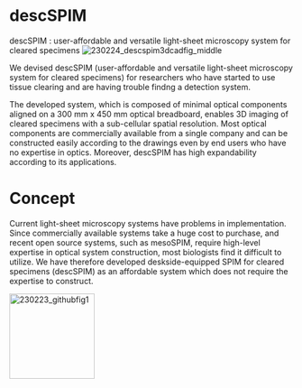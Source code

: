 # descSPIM

descSPIM : user-affordable and versatile light-sheet microscopy system for cleared specimens
![230224_descspim3dcadfig_middle](https://user-images.githubusercontent.com/98086219/221198697-d7ed3f17-cf6a-466c-8a70-b8c7326f4a67.png)


We devised descSPIM  (user-affordable and versatile light-sheet microscopy system for cleared specimens) 
for researchers who have started to use tissue clearing and are having trouble findng a detection system.

The developed system, which is composed of minimal optical components aligned on a 300 mm x 450 mm optical breadboard, enables
3D imaging of cleared specimens with a sub-cellular spatial resolution. Most optical components are
commercially available from a single company and can be constructed easily according to the drawings even by
end users who have no expertise in optics. Moreover, descSPIM has high expandability according to its
applications.

# Concept

Current light-sheet microscopy systems have problems in implementation.
Since commercially available systems take a huge cost to purchase, and recent open source systems, such as mesoSPIM, 
require high-level expertise in optical system construction, most biologists find it difficult to utilize. 
We have therefore developed deskside-equipped SPIM for cleared specimens (descSPIM) as an affordable system which does not require the expertise to construct.

<img width="151" alt="230223_githubfig1" src="https://user-images.githubusercontent.com/98086219/221190284-6861a2a3-9ce7-4650-9dfc-7ffe5a763123.png">
